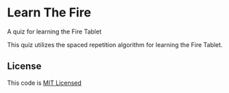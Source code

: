 # Learn The Fire

A quiz for learning the Fire Tablet

This quiz utilizes the spaced repetition algorithm for learning the Fire Tablet.

## License

This code is [MIT Licensed](LICENSE)
